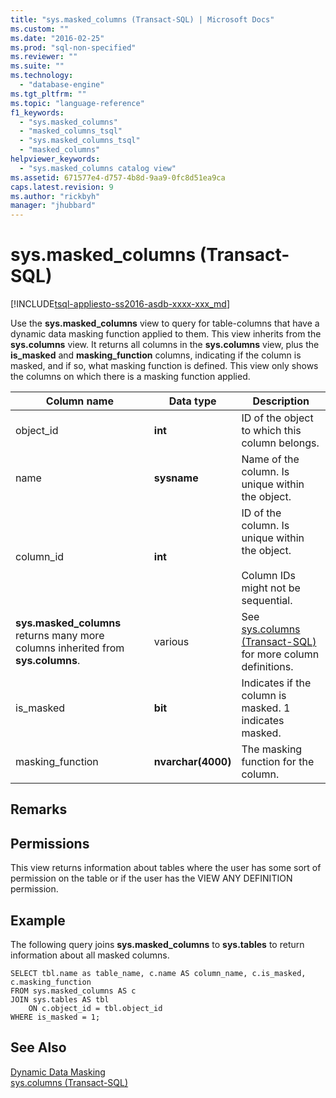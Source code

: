 ```yaml
---
title: "sys.masked_columns (Transact-SQL) | Microsoft Docs"
ms.custom: ""
ms.date: "2016-02-25"
ms.prod: "sql-non-specified"
ms.reviewer: ""
ms.suite: ""
ms.technology: 
  - "database-engine"
ms.tgt_pltfrm: ""
ms.topic: "language-reference"
f1_keywords: 
  - "sys.masked_columns"
  - "masked_columns_tsql"
  - "sys.masked_columns_tsql"
  - "masked_columns"
helpviewer_keywords: 
  - "sys.masked_columns catalog view"
ms.assetid: 671577e4-d757-4b8d-9aa9-0fc8d51ea9ca
caps.latest.revision: 9
ms.author: "rickbyh"
manager: "jhubbard"
---
```

# sys.masked_columns (Transact-SQL)
[!INCLUDE[tsql-appliesto-ss2016-asdb-xxxx-xxx_md](../../../relational-databases/data-compression/includes/tsql-appliesto-ss2016-asdb-xxxx-xxx-md.md)]

  Use the **sys.masked_columns** view to query for table-columns that have a dynamic data masking function applied to them. This view inherits from the **sys.columns** view. It returns all columns in the **sys.columns** view, plus the **is_masked** and **masking_function** columns, indicating if the column is masked, and if so, what masking function is defined. This view only shows the columns on which there is a masking function applied.  
  
|Column name|Data type|Description|  
|-----------------|---------------|-----------------|  
|object_id|**int**|ID of the object to which this column belongs.|  
|name|**sysname**|Name of the column. Is unique within the object.|  
|column_id|**int**|ID of the column. Is unique within the object.<br /><br /> Column IDs might not be sequential.|  
|**sys.masked_columns** returns many more columns inherited from **sys.columns**.|various|See [sys.columns &#40;Transact-SQL&#41;](../../../relational-databases/reference/system-catalog-views/sys.columns-transact-sql.md) for more column definitions.|  
|is_masked|**bit**|Indicates if the column is masked. 1 indicates masked.|  
|masking_function|**nvarchar(4000)**|The masking function for the column.|  
  
## Remarks  
  
## Permissions  
 This view returns information about tables where the user has some sort of permission on the table or if the user has the VIEW ANY DEFINITION permission.  
  
## Example  
 The following query joins **sys.masked_columns** to **sys.tables** to return information about all masked columns.  
  
```  
SELECT tbl.name as table_name, c.name AS column_name, c.is_masked, c.masking_function  
FROM sys.masked_columns AS c  
JOIN sys.tables AS tbl   
    ON c.object_id = tbl.object_id  
WHERE is_masked = 1;  
```  
  
## See Also  
 [Dynamic Data Masking](../../../relational-databases/security/dynamic-data-masking.md)   
 [sys.columns &#40;Transact-SQL&#41;](../../../relational-databases/reference/system-catalog-views/sys.columns-transact-sql.md)  
  
  
